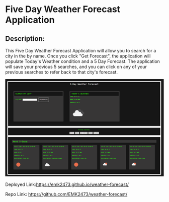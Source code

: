 # Five Day Weather Forecast Application

## Description:

This Five Day Weather Forecast Application will allow you to search for a city in the by name.
Once you click "Get Forecast", the application will populate Today's Weather condition and a 5 Day Forecast.
The application will save your previous 5 searches, and you can click on any of your previous searches to refer back to that city's forecast.

![Five Day Weather Forecast Website](./assets/images/ScreenShot.png)

Deployed Link:https://emk2473.github.io/weather-forecast/

Repo Link: https://github.com/EMK2473/weather-forecast/
